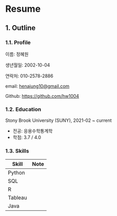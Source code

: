 # Resume
## 1. Outline
### 1.1. Profile
이름: 정혜원

생년월일: 2002-10-04

연락처: 010-2578-2886

email: henajung10@gmail.com

Github: https://github.com/hw1004


### 1.2. Education
Stony Brook University (SUNY), 2021-02 ~ current

- 전공: 응용수학통계학
- 학점: 3.7 / 4.0


### 1.3. Skills
|Skill|Note|
|---|---|
|Python||
|SQL||
|R||
|Tableau|
|Java|


